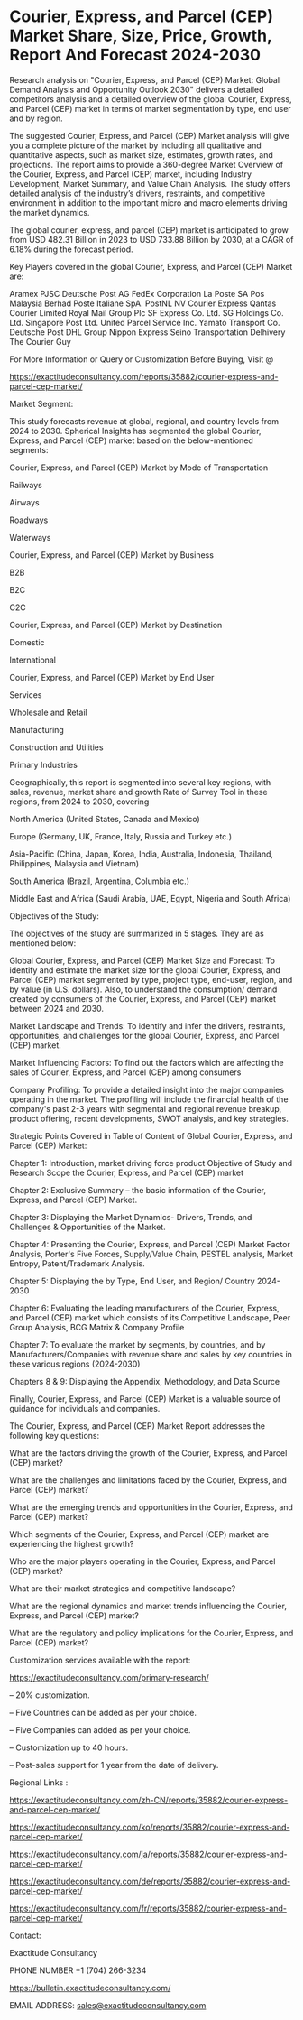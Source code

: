 # Courier, Express, and Parcel (CEP) Market Share, Size, Price, Growth, Report And Forecast 2024-2030

Research analysis on "Courier, Express, and Parcel (CEP) Market: Global Demand Analysis and Opportunity Outlook 2030" delivers a detailed competitors analysis and a detailed overview of the global Courier, Express, and Parcel (CEP) market in terms of market segmentation by type, end user and by region.

The suggested Courier, Express, and Parcel (CEP) Market analysis will give you a complete picture of the market by including all qualitative and quantitative aspects, such as market size, estimates, growth rates, and projections. The report aims to provide a 360-degree Market Overview of the Courier, Express, and Parcel (CEP) market, including Industry Development, Market Summary, and Value Chain Analysis. The study offers detailed analysis of the industry’s drivers, restraints, and competitive environment in addition to the important micro and macro elements driving the market dynamics.

The global courier, express, and parcel (CEP) market is anticipated to grow from USD 482.31 Billion in 2023 to USD 733.88 Billion by 2030, at a CAGR of 6.18% during the forecast period.

Key Players covered in the global Courier, Express, and Parcel (CEP) Market are:

Aramex PJSC Deutsche Post AG FedEx Corporation La Poste SA Pos Malaysia Berhad Poste Italiane SpA. PostNL NV Courier Express Qantas Courier Limited Royal Mail Group Plc SF Express Co. Ltd. SG Holdings Co. Ltd. Singapore Post Ltd. United Parcel Service Inc. Yamato Transport Co. Deutsche Post DHL Group Nippon Express Seino Transportation Delhivery The Courier Guy

For More Information or Query or Customization Before Buying, Visit @

https://exactitudeconsultancy.com/reports/35882/courier-express-and-parcel-cep-market/

Market Segment:

This study forecasts revenue at global, regional, and country levels from 2024 to 2030. Spherical Insights has segmented the global Courier, Express, and Parcel (CEP) market based on the below-mentioned segments:

Courier, Express, and Parcel (CEP) Market by Mode of Transportation

Railways

Airways

Roadways

Waterways

 Courier, Express, and Parcel (CEP) Market by Business

B2B

B2C

C2C

Courier, Express, and Parcel (CEP) Market by Destination

Domestic

International

Courier, Express, and Parcel (CEP) Market by End User

Services

Wholesale and Retail

Manufacturing

Construction and Utilities

Primary Industries

Geographically, this report is segmented into several key regions, with sales, revenue, market share and growth Rate of Survey Tool in these regions, from 2024 to 2030, covering

North America (United States, Canada and Mexico)

Europe (Germany, UK, France, Italy, Russia and Turkey etc.)

Asia-Pacific (China, Japan, Korea, India, Australia, Indonesia, Thailand, Philippines, Malaysia and Vietnam)

South America (Brazil, Argentina, Columbia etc.)

Middle East and Africa (Saudi Arabia, UAE, Egypt, Nigeria and South Africa)

Objectives of the Study:

The objectives of the study are summarized in 5 stages. They are as mentioned below:

Global Courier, Express, and Parcel (CEP) Market Size and Forecast: To identify and estimate the market size for the global Courier, Express, and Parcel (CEP) market segmented by type, project type, end-user, region, and by value (in U.S. dollars). Also, to understand the consumption/ demand created by consumers of the Courier, Express, and Parcel (CEP) market between 2024 and 2030.

Market Landscape and Trends: To identify and infer the drivers, restraints, opportunities, and challenges for the global Courier, Express, and Parcel (CEP) market.

Market Influencing Factors: To find out the factors which are affecting the sales of Courier, Express, and Parcel (CEP) among consumers

Company Profiling: To provide a detailed insight into the major companies operating in the market. The profiling will include the financial health of the company's past 2-3 years with segmental and regional revenue breakup, product offering, recent developments, SWOT analysis, and key strategies.

Strategic Points Covered in Table of Content of Global Courier, Express, and Parcel (CEP) Market:

Chapter 1: Introduction, market driving force product Objective of Study and Research Scope the Courier, Express, and Parcel (CEP) market

Chapter 2: Exclusive Summary – the basic information of the Courier, Express, and Parcel (CEP) Market.

Chapter 3: Displaying the Market Dynamics- Drivers, Trends, and Challenges & Opportunities of the Market.

Chapter 4: Presenting the Courier, Express, and Parcel (CEP) Market Factor Analysis, Porter's Five Forces, Supply/Value Chain, PESTEL analysis, Market Entropy, Patent/Trademark Analysis.

Chapter 5: Displaying the by Type, End User, and Region/ Country 2024-2030

Chapter 6: Evaluating the leading manufacturers of the Courier, Express, and Parcel (CEP) market which consists of its Competitive Landscape, Peer Group Analysis, BCG Matrix & Company Profile

Chapter 7: To evaluate the market by segments, by countries, and by Manufacturers/Companies with revenue share and sales by key countries in these various regions (2024-2030)

Chapters 8 & 9: Displaying the Appendix, Methodology, and Data Source

Finally, Courier, Express, and Parcel (CEP) Market is a valuable source of guidance for individuals and companies.

The Courier, Express, and Parcel (CEP) Market Report addresses the following key questions:

What are the factors driving the growth of the Courier, Express, and Parcel (CEP) market?

What are the challenges and limitations faced by the Courier, Express, and Parcel (CEP) market?

What are the emerging trends and opportunities in the Courier, Express, and Parcel (CEP) market?

Which segments of the Courier, Express, and Parcel (CEP) market are experiencing the highest growth?

Who are the major players operating in the Courier, Express, and Parcel (CEP) market?

What are their market strategies and competitive landscape?

What are the regional dynamics and market trends influencing the Courier, Express, and Parcel (CEP) market?

What are the regulatory and policy implications for the Courier, Express, and Parcel (CEP) market?

Customization services available with the report:

https://exactitudeconsultancy.com/primary-research/

– 20% customization.

– Five Countries can be added as per your choice.

– Five Companies can added as per your choice.

– Customization up to 40 hours.

– Post-sales support for 1 year from the date of delivery.

Regional Links :

https://exactitudeconsultancy.com/zh-CN/reports/35882/courier-express-and-parcel-cep-market/

https://exactitudeconsultancy.com/ko/reports/35882/courier-express-and-parcel-cep-market/

https://exactitudeconsultancy.com/ja/reports/35882/courier-express-and-parcel-cep-market/

https://exactitudeconsultancy.com/de/reports/35882/courier-express-and-parcel-cep-market/

https://exactitudeconsultancy.com/fr/reports/35882/courier-express-and-parcel-cep-market/

Contact:

Exactitude Consultancy

PHONE NUMBER +1 (704) 266-3234

https://bulletin.exactitudeconsultancy.com/

EMAIL ADDRESS: sales@exactitudeconsultancy.com
